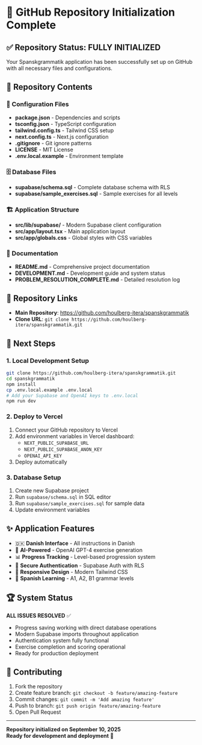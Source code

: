 # 🚀 GitHub Repository Initialization Complete

## ✅ Repository Status: FULLY INITIALIZED

Your Spanskgrammatik application has been successfully set up on GitHub with all necessary files and configurations.

## 📁 Repository Contents

### 🔧 Configuration Files
- **package.json** - Dependencies and scripts
- **tsconfig.json** - TypeScript configuration  
- **tailwind.config.ts** - Tailwind CSS setup
- **next.config.ts** - Next.js configuration
- **.gitignore** - Git ignore patterns
- **LICENSE** - MIT License
- **.env.local.example** - Environment template

### 🗄️ Database Files
- **supabase/schema.sql** - Complete database schema with RLS
- **supabase/sample_exercises.sql** - Sample exercises for all levels

### 🏗️ Application Structure  
- **src/lib/supabase/** - Modern Supabase client configuration
- **src/app/layout.tsx** - Main application layout
- **src/app/globals.css** - Global styles with CSS variables

### 📖 Documentation
- **README.md** - Comprehensive project documentation
- **DEVELOPMENT.md** - Development guide and system status
- **PROBLEM_RESOLUTION_COMPLETE.md** - Detailed resolution log

## 🔗 Repository Links

- **Main Repository**: https://github.com/houlberg-itera/spanskgrammatik
- **Clone URL**: `git clone https://github.com/houlberg-itera/spanskgrammatik.git`

## 🎯 Next Steps

### 1. Local Development Setup
```bash
git clone https://github.com/houlberg-itera/spanskgrammatik.git
cd spanskgrammatik
npm install
cp .env.local.example .env.local
# Add your Supabase and OpenAI keys to .env.local
npm run dev
```

### 2. Deploy to Vercel
1. Connect your GitHub repository to Vercel
2. Add environment variables in Vercel dashboard:
   - `NEXT_PUBLIC_SUPABASE_URL`
   - `NEXT_PUBLIC_SUPABASE_ANON_KEY` 
   - `OPENAI_API_KEY`
3. Deploy automatically

### 3. Database Setup
1. Create new Supabase project
2. Run `supabase/schema.sql` in SQL editor
3. Run `supabase/sample_exercises.sql` for sample data
4. Update environment variables

## ✨ Application Features

- 🇩🇰 **Danish Interface** - All instructions in Danish
- 🤖 **AI-Powered** - OpenAI GPT-4 exercise generation
- 📊 **Progress Tracking** - Level-based progression system
- 🔐 **Secure Authentication** - Supabase Auth with RLS
- 📱 **Responsive Design** - Modern Tailwind CSS
- 🎯 **Spanish Learning** - A1, A2, B1 grammar levels

## 🏆 System Status

**ALL ISSUES RESOLVED** ✅
- Progress saving working with direct database operations
- Modern Supabase imports throughout application  
- Authentication system fully functional
- Exercise completion and scoring operational
- Ready for production deployment

## 🤝 Contributing

1. Fork the repository
2. Create feature branch: `git checkout -b feature/amazing-feature`
3. Commit changes: `git commit -m 'Add amazing feature'`
4. Push to branch: `git push origin feature/amazing-feature`
5. Open Pull Request

---

**Repository initialized on September 10, 2025**  
**Ready for development and deployment** 🚀